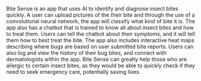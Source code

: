 Bite Sense is an app that uses AI to identify and diagnose insect bites quickly. A user can upload pictures of the their bite and through the use of a convolutional neural network, the app will classify what kind of bite it is. The app also has a chatbot that is trained to know all about insect bites and how to treat them. Users can tell the chatbot about their symptoms, and it will tell them how to best treat the bite. The app also includes interactive heat maps describing where bugs are based on user submitted bite reports. Users can also log and view the history of their bug bites, and connect with dermatologists within the app. Bite Sense can greatly help those who are allergic to certain insect bites, as they would be able to quickly check if they need to seek emergency care, potentially saving lives.
